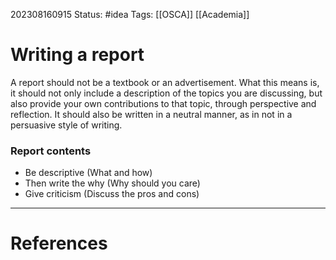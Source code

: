 202308160915
Status: #idea
Tags:  [[OSCA]] [[Academia]]
# Writing a report

A report should not be a textbook or an advertisement. What this means is, it should not only include a description of the topics you are discussing, but also provide your own contributions to that topic, through perspective and reflection. It should also be written in a neutral manner, as in not in a persuasive style of writing.

### Report contents
- Be descriptive (What and how)
- Then write the why (Why should you care)
- Give criticism (Discuss the pros and cons)

---
# References